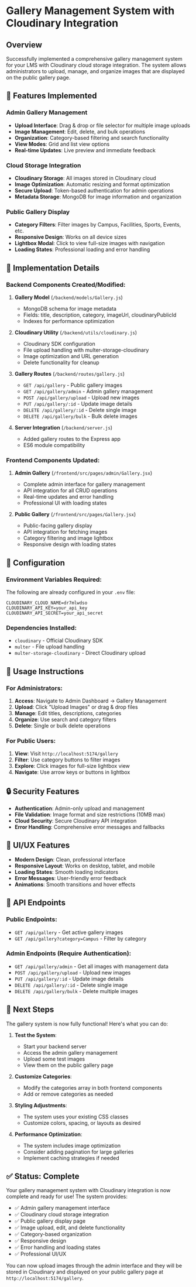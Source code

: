# Gallery Management System with Cloudinary Integration

## Overview
Successfully implemented a comprehensive gallery management system for your LMS with Cloudinary cloud storage integration. The system allows administrators to upload, manage, and organize images that are displayed on the public gallery page.

## 🎯 Features Implemented

### Admin Gallery Management
- **Upload Interface**: Drag & drop or file selector for multiple image uploads
- **Image Management**: Edit, delete, and bulk operations
- **Organization**: Category-based filtering and search functionality
- **View Modes**: Grid and list view options
- **Real-time Updates**: Live preview and immediate feedback

### Cloud Storage Integration
- **Cloudinary Storage**: All images stored in Cloudinary cloud
- **Image Optimization**: Automatic resizing and format optimization
- **Secure Upload**: Token-based authentication for admin operations
- **Metadata Storage**: MongoDB for image information and organization

### Public Gallery Display
- **Category Filters**: Filter images by Campus, Facilities, Sports, Events, etc.
- **Responsive Design**: Works on all device sizes
- **Lightbox Modal**: Click to view full-size images with navigation
- **Loading States**: Professional loading and error handling

## 🚀 Implementation Details

### Backend Components Created/Modified:

1. **Gallery Model** (`/backend/models/Gallery.js`)
   - MongoDB schema for image metadata
   - Fields: title, description, category, imageUrl, cloudinaryPublicId
   - Indexes for performance optimization

2. **Cloudinary Utility** (`/backend/utils/cloudinary.js`)
   - Cloudinary SDK configuration
   - File upload handling with multer-storage-cloudinary
   - Image optimization and URL generation
   - Delete functionality for cleanup

3. **Gallery Routes** (`/backend/routes/gallery.js`)
   - `GET /api/gallery` - Public gallery images
   - `GET /api/gallery/admin` - Admin gallery management
   - `POST /api/gallery/upload` - Upload new images
   - `PUT /api/gallery/:id` - Update image details
   - `DELETE /api/gallery/:id` - Delete single image
   - `DELETE /api/gallery/bulk` - Bulk delete images

4. **Server Integration** (`/backend/server.js`)
   - Added gallery routes to the Express app
   - ES6 module compatibility

### Frontend Components Updated:

1. **Admin Gallery** (`/frontend/src/pages/admin/Gallery.jsx`)
   - Complete admin interface for gallery management
   - API integration for all CRUD operations
   - Real-time updates and error handling
   - Professional UI with loading states

2. **Public Gallery** (`/frontend/src/pages/Gallery.jsx`)
   - Public-facing gallery display
   - API integration for fetching images
   - Category filtering and image lightbox
   - Responsive design with loading states

## 🔧 Configuration

### Environment Variables Required:
The following are already configured in your `.env` file:
```
CLOUDINARY_CLOUD_NAME=dr7mlwdso
CLOUDINARY_API_KEY=your_api_key
CLOUDINARY_API_SECRET=your_api_secret
```

### Dependencies Installed:
- `cloudinary` - Official Cloudinary SDK
- `multer` - File upload handling
- `multer-storage-cloudinary` - Direct Cloudinary upload

## 📱 Usage Instructions

### For Administrators:
1. **Access**: Navigate to Admin Dashboard → Gallery Management
2. **Upload**: Click "Upload Images" or drag & drop files
3. **Manage**: Edit titles, descriptions, categories
4. **Organize**: Use search and category filters
5. **Delete**: Single or bulk delete operations

### For Public Users:
1. **View**: Visit `http://localhost:5174/gallery`
2. **Filter**: Use category buttons to filter images
3. **Explore**: Click images for full-size lightbox view
4. **Navigate**: Use arrow keys or buttons in lightbox

## 🔒 Security Features
- **Authentication**: Admin-only upload and management
- **File Validation**: Image format and size restrictions (10MB max)
- **Cloud Security**: Secure Cloudinary API integration
- **Error Handling**: Comprehensive error messages and fallbacks

## 🎨 UI/UX Features
- **Modern Design**: Clean, professional interface
- **Responsive Layout**: Works on desktop, tablet, and mobile
- **Loading States**: Smooth loading indicators
- **Error Messages**: User-friendly error feedback
- **Animations**: Smooth transitions and hover effects

## 🔄 API Endpoints

### Public Endpoints:
- `GET /api/gallery` - Get active gallery images
- `GET /api/gallery?category=Campus` - Filter by category

### Admin Endpoints (Require Authentication):
- `GET /api/gallery/admin` - Get all images with management data
- `POST /api/gallery/upload` - Upload new images
- `PUT /api/gallery/:id` - Update image details
- `DELETE /api/gallery/:id` - Delete single image
- `DELETE /api/gallery/bulk` - Delete multiple images

## 🚀 Next Steps

The gallery system is now fully functional! Here's what you can do:

1. **Test the System**: 
   - Start your backend server
   - Access the admin gallery management
   - Upload some test images
   - View them on the public gallery page

2. **Customize Categories**:
   - Modify the categories array in both frontend components
   - Add or remove categories as needed

3. **Styling Adjustments**:
   - The system uses your existing CSS classes
   - Customize colors, spacing, or layouts as desired

4. **Performance Optimization**:
   - The system includes image optimization
   - Consider adding pagination for large galleries
   - Implement caching strategies if needed

## ✅ Status: Complete

Your gallery management system with Cloudinary integration is now complete and ready for use! The system provides:

- ✅ Admin gallery management interface
- ✅ Cloudinary cloud storage integration
- ✅ Public gallery display page
- ✅ Image upload, edit, and delete functionality
- ✅ Category-based organization
- ✅ Responsive design
- ✅ Error handling and loading states
- ✅ Professional UI/UX

You can now upload images through the admin interface and they will be stored in Cloudinary and displayed on your public gallery page at `http://localhost:5174/gallery`.
